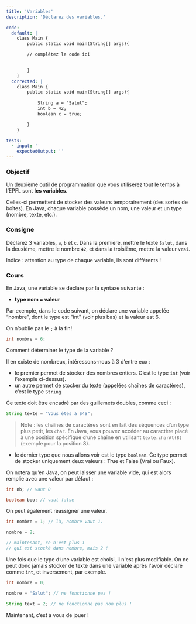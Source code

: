 ```yaml
---
title: 'Variables'
description: 'Déclarez des variables.'

code:
  default: |
    class Main {
        public static void main(String[] args){

        // complétez le code ici

        
        }
    }
  corrected: |
    class Main {
        public static void main(String[] args){
        
            String a = "Salut";
            int b = 42;
            boolean c = true;

        }
    }

tests:
  - input: ''
    expectedOutput: ''
---
```


### Objectif

Un deuxième outil de programmation que vous utiliserez tout le temps à l’EPFL sont **les variables**.

Celles-ci permettent de stocker des valeurs temporairement (des sortes de boîtes). En Java, chaque variable possède un nom, une valeur et un type (nombre, texte, etc.).

### Consigne

Déclarez 3 variables, `a`, `b` et `c`. Dans la première, mettre le texte `Salut`, dans la deuxième, mettre le nombre `42`, et dans la troisième, mettre la valeur `vrai`.

Indice : attention au type de chaque variable, ils sont différents !

### Cours

En Java, une variable se déclare par la syntaxe suivante :

- **type nom = valeur**

Par exemple, dans le code suivant, on déclare une variable appelée “nombre”, dont le type est "int" (voir plus bas) et la valeur est 6.

On n’oublie pas le `;` à la fin!

```java
int nombre = 6;
```

Comment déterminer le type de la variable ?

Il en existe de nombreux, intéressons-nous à 3 d’entre eux :

- le premier permet de stocker des nombres entiers. C’est le type `int` (voir l’exemple ci-dessus).
- un autre permet de stocker du texte (appelées chaînes de caractères), c’est le type `String`

Ce texte doit être encadré par des guillemets doubles, comme ceci :

```java
String texte = "Vous êtes à S4S";
```

> Note : les chaînes de caractères sont en fait des séquences d’un type plus petit, les `char`. En Java, vous pouvez accéder au caractère placé à une position spécifique d’une chaîne en utilisant `texte.charAt(8)` (exemple pour la position 8).

- le dernier type que nous allons voir est le type `boolean`. Ce type permet de stocker uniquement deux valeurs : True et False (Vrai ou Faux).

On notera qu’en Java, on peut laisser une variable vide, qui est alors remplie avec une valeur par défaut :

```java
int nb; // vaut 0

boolean boo; // vaut false
```

On peut également réassigner une valeur.

```java
int nombre = 1; // là, nombre vaut 1.

nombre = 2;

// maintenant, ce n'est plus 1
// qui est stocké dans nombre, mais 2 !
```

Une fois que le type d’une variable est choisi, il n'est plus modifiable. On ne peut donc jamais stocker de texte dans une variable après l'avoir déclaré comme `int`, et inversement, par exemple.

```java
int nombre = 0;

nombre = "Salut"; // ne fonctionne pas !

String text = 2; // ne fonctionne pas non plus !
```

Maintenant, c’est à vous de jouer !
